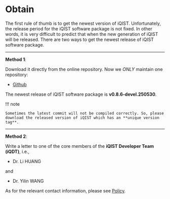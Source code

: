# Obtain

The first rule of thumb is to get the newest version of iQIST. Unfortunately, the release period for the iQIST software package is not fixed. In other words, it is very difficult to predict that when the new generation of iQIST will be released. There are two ways to get the newest release of iQIST software package.

---

**Method 1**:

Download it directly from the online repository. Now we *ONLY* maintain one repository:

* [Github](https://github.com/huangli712/iQIST)

The newest release of iQIST software package is **v0.8.6-devel.250530**.

!!! note

    Sometimes the latest commit will not be compiled correctly. So, please download the released version of iQIST which has an **unique version tag**.

---

**Method 2**:

Write a letter to one of the core members of the **iQIST Developer Team (iQDT)**, i.e.,

* Dr. Li HUANG

and

* Dr. Yilin WANG

As for the relevant contact information, please see [Policy](../ch01/policy.md).
